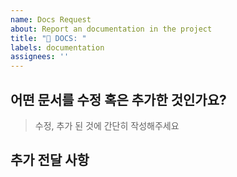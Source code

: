 ```yaml
---
name: Docs Request
about: Report an documentation in the project
title: "📝 DOCS: "
labels: documentation
assignees: ''
---
```


## 어떤 문서를 수정 혹은 추가한 것인가요?

> 수정, 추가 된 것에 간단히 작성해주세요

## 추가 전달 사항 

> 